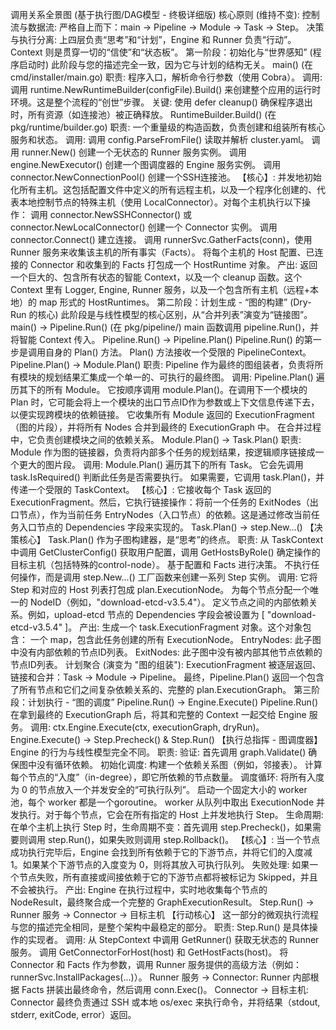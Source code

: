 调用关系全景图 (基于执行图/DAG模型 - 终极详细版)
核心原则 (维持不变):
控制流与数据流: 严格自上而下：main -> Pipeline -> Module -> Task -> Step。
决策与执行分离: 上四层负责“思考”和“计划”，Engine 和 Runner 负责“行动”。Context 则是贯穿一切的“信使”和“状态板”。
第一阶段：初始化与“世界感知” (程序启动时)
此阶段与您的描述完全一致，因为它与计划的结构无关。
main() (在 cmd/installer/main.go)
职责: 程序入口，解析命令行参数（使用 Cobra）。
调用: 调用 runtime.NewRuntimeBuilder(configFile).Build() 来创建整个应用的运行时环境。这是整个流程的“创世”步骤。
关键: 使用 defer cleanup() 确保程序退出时，所有资源（如连接池）被正确释放。
RuntimeBuilder.Build() (在 pkg/runtime/builder.go)
职责: 一个重量级的构造函数，负责创建和组装所有核心服务和状态。
调用:
调用 config.ParseFromFile() 读取并解析 cluster.yaml。
调用 runner.New() 创建一个无状态的 Runner 服务实例。
调用 engine.NewExecutor() 创建一个图调度器的 Engine 服务实例。
调用 connector.NewConnectionPool() 创建一个SSH连接池。
【核心】: 并发地初始化所有主机。这包括配置文件中定义的所有远程主机，以及一个程序化创建的、代表本地控制节点的特殊主机（使用 LocalConnector）。对每个主机执行以下操作：
调用 connector.NewSSHConnector() 或 connector.NewLocalConnector() 创建一个 Connector 实例。
调用 connector.Connect() 建立连接。
调用 runnerSvc.GatherFacts(conn)，使用 Runner 服务来收集该主机的所有事实（Facts）。
将每个主机的 Host 配置、已连接的 Connector 和收集到的 Facts 打包成一个 HostRuntime 对象。
产出: 返回一个巨大的、包含所有状态的智能 Context，以及一个 cleanup 函数。这个 Context 里有 Logger, Engine, Runner 服务，以及一个包含所有主机（远程+本地）的 map 形式的 HostRuntimes。
第二阶段：计划生成 - “图的构建” (Dry-Run 的核心)
此阶段是与线性模型的核心区别，从“合并列表”演变为“链接图”。
main() -> Pipeline.Run() (在 pkg/pipeline/)
main 函数调用 pipeline.Run()，并将智能 Context 传入。
Pipeline.Run() -> Pipeline.Plan()
Pipeline.Run() 的第一步是调用自身的 Plan() 方法。
Plan() 方法接收一个受限的 PipelineContext。
Pipeline.Plan() -> Module.Plan()
职责: Pipeline 作为最终的图组装者，负责将所有模块的规划结果汇集成一个单一的、可执行的最终图。
调用:
Pipeline.Plan() 遍历其下的所有 Module。
它按顺序调用 module.Plan()。在调用下一个模块的 Plan 时，它可能会将上一个模块的出口节点ID作为参数或上下文信息传递下去，以便实现跨模块的依赖链接。
它收集所有 Module 返回的 ExecutionFragment（图的片段），并将所有 Nodes 合并到最终的 ExecutionGraph 中。
在合并过程中，它负责创建模块之间的依赖关系。
Module.Plan() -> Task.Plan()
职责: Module 作为图的链接器，负责将内部多个任务的规划结果，按逻辑顺序链接成一个更大的图片段。
调用:
Module.Plan() 遍历其下的所有 Task。
它会先调用 task.IsRequired() 判断此任务是否需要执行。
如果需要，它调用 task.Plan()，并传递一个受限的 TaskContext。
【核心】: 它接收每个 Task 返回的 ExecutionFragment。然后，它执行链接操作：将前一个任务的 ExitNodes（出口节点），作为当前任务 EntryNodes（入口节点）的依赖。这是通过修改当前任务入口节点的 Dependencies 字段来实现的。
Task.Plan() -> step.New...()
【决策核心】 Task.Plan() 作为子图构建器，是“思考”的终点。
职责:
从 TaskContext 中调用 GetClusterConfig() 获取用户配置，调用 GetHostsByRole() 确定操作的目标主机（包括特殊的control-node）。
基于配置和 Facts 进行决策。
不执行任何操作，而是调用 step.New...() 工厂函数来创建一系列 Step 实例。
调用:
它将 Step 和对应的 Host 列表打包成 plan.ExecutionNode。
为每个节点分配一个唯一的 NodeID（例如，"download-etcd-v3.5.4"）。
定义节点之间的内部依赖关系。例如，upload-etcd 节点的 Dependencies 字段会被设置为 [ "download-etcd-v3.5.4" ]。
产出: 生成一个 task.ExecutionFragment 对象。这个对象包含：
一个 map，包含此任务创建的所有 ExecutionNode。
EntryNodes: 此子图中没有内部依赖的节点ID列表。
ExitNodes: 此子图中没有被内部其他节点依赖的节点ID列表。
计划聚合 (演变为 "图的组装"):
ExecutionFragment 被逐层返回、链接和合并：Task -> Module -> Pipeline。
最终，Pipeline.Plan() 返回一个包含了所有节点和它们之间复杂依赖关系的、完整的 plan.ExecutionGraph。
第三阶段：计划执行 - “图的调度”
Pipeline.Run() -> Engine.Execute()
Pipeline.Run() 在拿到最终的 ExecutionGraph 后，将其和完整的 Context 一起交给 Engine 服务。
调用: ctx.Engine.Execute(ctx, executionGraph, dryRun)。
Engine.Execute() -> Step.Precheck() & Step.Run()
【执行总指挥 - 图调度器】 Engine 的行为与线性模型完全不同。
职责:
验证: 首先调用 graph.Validate() 确保图中没有循环依赖。
初始化调度:
构建一个依赖关系图（例如，邻接表）。
计算每个节点的“入度”（in-degree），即它所依赖的节点数量。
调度循环:
将所有入度为 0 的节点放入一个并发安全的“可执行队列”。
启动一个固定大小的 worker 池，每个 worker 都是一个goroutine。
worker 从队列中取出 ExecutionNode 并发执行。对于每个节点，它会在所有指定的 Host 上并发地执行 Step。
生命周期: 在单个主机上执行 Step 时，生命周期不变：首先调用 step.Precheck()，如果需要则调用 step.Run()，如果失败则调用 step.Rollback()。
【核心】: 当一个节点成功执行完毕后，Engine 会找到所有依赖于它的下游节点，并将它们的入度减 1。如果某个下游节点的入度变为 0，则将其放入可执行队列。
失败处理: 如果一个节点失败，所有直接或间接依赖于它的下游节点都将被标记为 Skipped，并且不会被执行。
产出: Engine 在执行过程中，实时地收集每个节点的 NodeResult，最终聚合成一个完整的 GraphExecutionResult。
Step.Run() -> Runner 服务 -> Connector -> 目标主机
【行动核心】 这一部分的微观执行流程与您的描述完全相同，是整个架构中最稳定的部分。
职责: Step.Run() 是具体操作的实现者。
调用:
从 StepContext 中调用 GetRunner() 获取无状态的 Runner 服务。
调用 GetConnectorForHost(host) 和 GetHostFacts(host)。
将 Connector 和 Facts 作为参数，调用 Runner 服务提供的高级方法（例如：runnerSvc.InstallPackages(...)）。
Runner 服务 -> Connector: Runner 内部根据 Facts 拼装出最终命令，然后调用 conn.Exec()。
Connector -> 目标主机: Connector 最终负责通过 SSH 或本地 os/exec 来执行命令，并将结果（stdout, stderr, exitCode, error）返回。